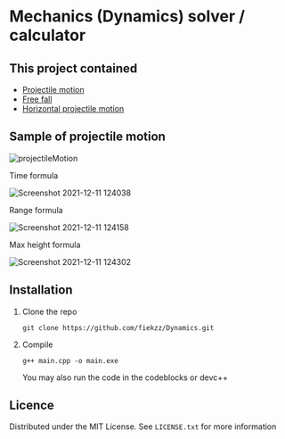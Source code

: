 # Mechanics (Dynamics) solver / calculator

## This project contained

* [Projectile motion](https://courses.lumenlearning.com/physics/chapter/3-4-projectile-motion/)
* [Free fall](https://www.physicsclassroom.com/class/1DKin/Lesson-5/Introduction)
* [Horizontal projectile motion](https://www.physicsclassroom.com/class/vectors/Lesson-2/Horizontal-and-Vertical-Components-of-Velocity)

 ## Sample of projectile motion

![projectileMotion](https://user-images.githubusercontent.com/75507209/145663954-23ef78d0-3a25-4a57-9dd5-d15ce436b452.png)

Time formula

![Screenshot 2021-12-11 124038](https://user-images.githubusercontent.com/75507209/145664015-2b392487-2f9a-4782-8890-cb17c45bff37.png)

Range formula

![Screenshot 2021-12-11 124158](https://user-images.githubusercontent.com/75507209/145664038-0b1dfe80-fc00-474b-a0e6-9bc7cbdbeb9c.png)

Max height formula

![Screenshot 2021-12-11 124302](https://user-images.githubusercontent.com/75507209/145664066-67b8902b-f574-4274-8665-bd31ec0fe675.png)

## Installation
1. Clone the repo

   ```
   git clone https://github.com/fiekzz/Dynamics.git
   ```
2. Compile

   ```
   g++ main.cpp -o main.exe
   ```
   You may also run the code in the codeblocks or devc++
   
<!-- LICENSE -->
## Licence

Distributed under the MIT License. See `LICENSE.txt` for more information
